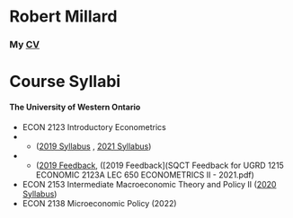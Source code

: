# Robert Millard

### My  [CV](CV_Millard.pdf)




# Course Syllabi 

#### The University of Western Ontario
- ECON 2123 Introductory Econometrics
- - ([2019 Syllabus](2123B001COMay19.pdf) , [2021 Syllabus](2123A650COMay21.pdf))
- - ([2019 Feedback](SQCTFeedback2123B2019.pdf), ([2019 Feedback](SQCT Feedback for UGRD 1215 ECONOMIC 2123A LEC 650 ECONOMETRICS II - 2021.pdf)
- ECON 2153 Intermediate Macroeconomic Theory and Policy II ([2020 Syllabus](2153B001COMay20.pdf))
- ECON 2138 Microeconomic Policy (2022)
